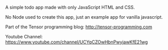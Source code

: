 A simple todo app made with only JavaScript HTML and CSS. 

No Node used to create this app, just an example app for vanilla javascript. 

Part of the Tensor programming blog: http://tensor-programming.com

Youtube Channel: https://www.youtube.com/channel/UCYqCZOwHbnPwyjawKfE21wg
